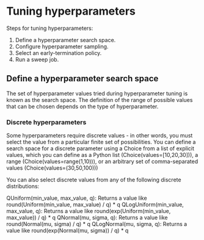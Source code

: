 # Tuning hyperparameters
Steps for tuning hyperparameters:
1. Define a hyperparameter search space.
2. Configure hyperparameter sampling.
3. Select an early-termination policy.
4. Run a sweep job.

## Define a hyperparameter search space
The set of hyperparameter values tried during hyperparameter tuning is known as the search space. The definition of the range of possible values that can be chosen depends on the type of hyperparameter.

### Discrete hyperparameters
Some hyperparameters require discrete values - in other words, you must select the value from a particular finite set of possibilities. You can define a search space for a discrete parameter using a Choice from a list of explicit values, which you can define as a Python list (Choice(values=[10,20,30])), a range (Choice(values=range(1,10))), or an arbitrary set of comma-separated values (Choice(values=(30,50,100)))

You can also select discrete values from any of the following discrete distributions:

QUniform(min_value, max_value, q): Returns a value like round(Uniform(min_value, max_value) / q) * q
QLogUniform(min_value, max_value, q): Returns a value like round(exp(Uniform(min_value, max_value)) / q) * q
QNormal(mu, sigma, q): Returns a value like round(Normal(mu, sigma) / q) * q
QLogNormal(mu, sigma, q): Returns a value like round(exp(Normal(mu, sigma)) / q) * q

